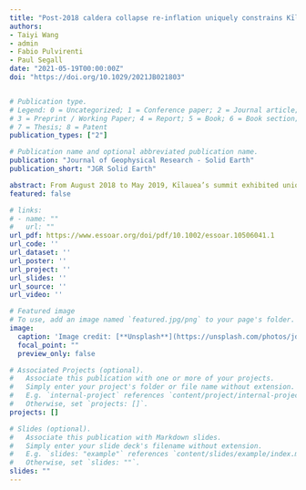 ```yaml
---
title: "Post-2018 caldera collapse re-inflation uniquely constrains Kīlauea's magmatic system"
authors:
- Taiyi Wang
- admin
- Fabio Pulvirenti
- Paul Segall
date: "2021-05-19T00:00:00Z"
doi: "https://doi.org/10.1029/2021JB021803"


# Publication type.
# Legend: 0 = Uncategorized; 1 = Conference paper; 2 = Journal article;
# 3 = Preprint / Working Paper; 4 = Report; 5 = Book; 6 = Book section;
# 7 = Thesis; 8 = Patent
publication_types: ["2"]

# Publication name and optional abbreviated publication name.
publication: "Journal of Geophysical Research - Solid Earth"
publication_short: "JGR Solid Earth"

abstract: From August 2018 to May 2019, Kīlauea’s summit exhibited unique, simultaneous, inflation and deflation, apparent in both GPS time series and Small Baseline Subset (SBAS) derived cumulative InSAR displacement maps. This deformation pattern provides clear evidence that Halema`uma`u (HMM) and South Caldera (SC) are distinct reservoirs. Post-collapse inflation of the East Rift Zone (ERZ), as captured by InSAR, indicates concurrent magma transfer from the summit reservoirs to the ERZ. We present a physics-based model that couples pressure-driven flow between magma reservoirs to simulate time dependent summit deformation. We take a two-step approach to quantitatively constrain Kīlauea’s magmatic plumbing system. First, we jointly invert the cumulative displacement maps and GPS offsets for the location and geometry of the summit reservoirs, approximated as spheroidal chambers. We find that HMM reservoir has an aspect ratio of ∼ 1.8 (prolate) and a depth of ∼ 2.2 km (below surface). The SC reservoir has an aspect ratio of 0.15 (oblate) and a depth of ∼3.6 km. Second, we utilize the flux model to invert GPS time series from 8 summit stations. Results favor a shallow HMM-ERZ pathway an order of magnitude more hydraulically conductive than the deep SC-ERZ pathway. Further experiments indicate that the HMM-ERZ pathway is required to explain the deformation time series. Given high-quality geodetic data, such an approach promises to quantify the connectivity of magmatic pathways between reservoirs in other similar volcanic systems.
featured: false

# links:
# - name: ""
#   url: ""
url_pdf: https://www.essoar.org/doi/pdf/10.1002/essoar.10506041.1
url_code: ''
url_dataset: ''
url_poster: ''
url_project: ''
url_slides: ''
url_source: ''
url_video: ''

# Featured image
# To use, add an image named `featured.jpg/png` to your page's folder. 
image:
  caption: 'Image credit: [**Unsplash**](https://unsplash.com/photos/jdD8gXaTZsc)'
  focal_point: ""
  preview_only: false

# Associated Projects (optional).
#   Associate this publication with one or more of your projects.
#   Simply enter your project's folder or file name without extension.
#   E.g. `internal-project` references `content/project/internal-project/index.md`.
#   Otherwise, set `projects: []`.
projects: []

# Slides (optional).
#   Associate this publication with Markdown slides.
#   Simply enter your slide deck's filename without extension.
#   E.g. `slides: "example"` references `content/slides/example/index.md`.
#   Otherwise, set `slides: ""`.
slides: ""
---
```

